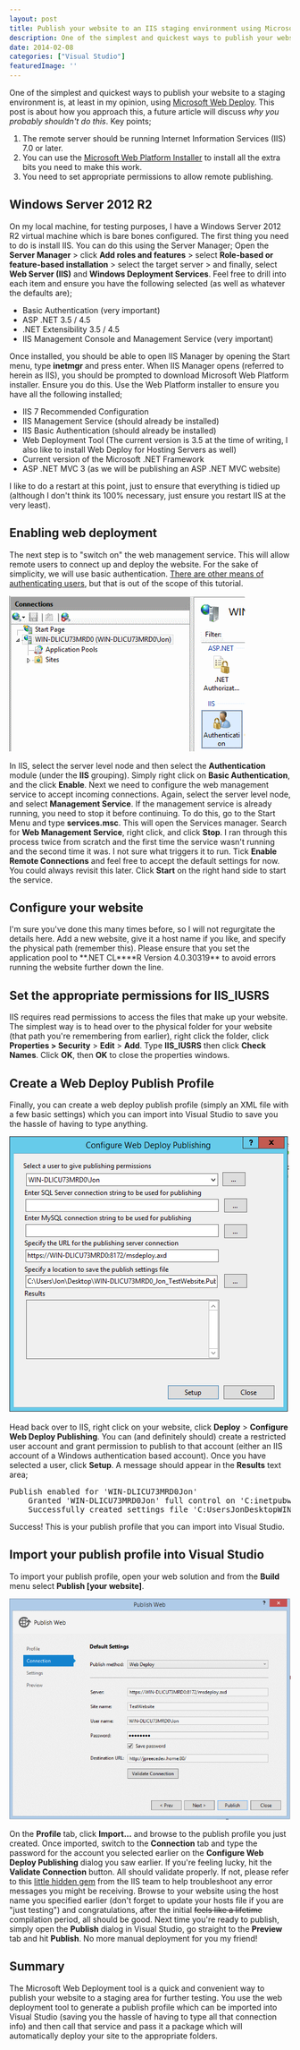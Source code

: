 ```yaml
---
layout: post
title: Publish your website to an IIS staging environment using Microsoft Web Deploy
description: One of the simplest and quickest ways to publish your website to a staging environment is, at least in my opinion, using Microsoft Web Deploy.
date: 2014-02-08
categories: ["Visual Studio"]
featuredImage: ''
---
```


One of the simplest and quickest ways to publish your website to a staging environment is, at least in my opinion, using [Microsoft Web Deploy](http://www.iis.net/downloads/microsoft/web-deploy). This post is about how you approach this, a future article will discuss _why you probably shouldn't do this_. Key points;

1.  The remote server should be running Internet Information Services (IIS) 7.0 or later.
2.  You can use the [Microsoft Web Platform Installer](http://www.microsoft.com/web/downloads/platform.aspx) to install all the extra bits you need to make this work.
3.  You need to set appropriate permissions to allow remote publishing.

## Windows Server 2012 R2

On my local machine, for testing purposes, I have a Windows Server 2012 R2 virtual machine which is bare bones configured. The first thing you need to do is install IIS. You can do this using the Server Manager; Open the **Server Manager** > click **Add roles and features** > select **Role-based or feature-based installation** > select the target server > and finally, select **Web Server (IIS)** and **Windows Deployment Services**. Feel free to drill into each item and ensure you have the following selected (as well as whatever the defaults are);

* Basic Authentication (very important)
* ASP .NET 3.5 / 4.5
* .NET Extensibility 3.5 / 4.5
* IIS Management Console and Management Service (very important)

Once installed, you should be able to open IIS Manager by opening the Start menu, type **inetmgr** and press enter. When IIS Manager opens (referred to herein as IIS), you should be prompted to download Microsoft Web Platform installer. Ensure you do this. Use the Web Platform installer to ensure you have all the following installed;

* IIS 7 Recommended Configuration
* IIS Management Service (should already be installed)
* IIS Basic Authentication (should already be installed)
* Web Deployment Tool (The current version is 3.5 at the time of writing, I also like to install Web Deploy for Hosting Servers as well)
* Current version of the Microsoft .NET Framework
* ASP .NET MVC 3 (as we will be publishing an ASP .NET MVC website)

I like to do a restart at this point, just to ensure that everything is tidied up (although I don't think its 100% necessary, just ensure you restart IIS at the very least).

## Enabling web deployment

The next step is to "switch on" the web management service. This will allow remote users to connect up and deploy the website. For the sake of simplicity, we will use basic authentication. [There are other means of authenticating users](<http://technet.microsoft.com/en-us/library/cc733010(v=ws.10).aspx>), but that is out of the scope of this tutorial.

![Authentication](authentication1.png)

In IIS, select the server level node and then select the **Authentication** module (under the **IIS** grouping). Simply right click on **Basic Authentication**, and the click **Enable**. Next we need to configure the web management service to accept incoming connections. Again, select the server level node, and select **Management Service**. If the management service is already running, you need to stop it before continuing. To do this, go to the Start Menu and type **services.msc**. This will open the Services manager. Search for **Web Management Service**, right click, and click **Stop**. I ran through this process twice from scratch and the first time the service wasn't running and the second time it was. I not sure what triggers it to run. Tick **Enable Remote Connections** and feel free to accept the default settings for now. You could always revisit this later. Click **Start** on the right hand side to start the service.

## Configure your website

I'm sure you've done this many times before, so I will not regurgitate the details here. Add a new website, give it a host name if you like, and specify the physical path (remember this). Please ensure that you set the application pool to **.NET CL\*\***R Version 4.0.30319\*\* to avoid errors running the website further down the line.

## Set the appropriate permissions for IIS_IUSRS

IIS requires read permissions to access the files that make up your website. The simplest way is to head over to the physical folder for your website (that path you're remembering from earlier), right click the folder, click **Properties > Security** > **Edit** > **Add**. Type **IIS_IUSRS** then click **Check Names**. Click **OK**, then **OK** to close the properties windows.

## Create a Web Deploy Publish Profile

Finally, you can create a web deploy publish profile (simply an XML file with a few basic settings) which you can import into Visual Studio to save you the hassle of having to type anything.

![image](image2.png)

Head back over to IIS, right click on your website, click **Deploy** > **Configure Web Deploy Publishing**. You can (and definitely should) create a restricted user account and grant permission to publish to that account (either an IIS account of a Windows authentication based account). Once you have selected a user, click **Setup**. A message should appear in the **Results** text area;

<pre>Publish enabled for 'WIN-DLICU73MRD0Jon'
    Granted 'WIN-DLICU73MRD0Jon' full control on 'C:inetpubwwwroottestwebsite'
    Successfully created settings file 'C:UsersJonDesktopWIN-DLICU73MRD0_Jon_TestWebsite.PublishSettings'
</pre>

Success! This is your publish profile that you can import into Visual Studio.

## Import your publish profile into Visual Studio

To import your publish profile, open your web solution and from the **Build** menu select **Publish [your website]**.

![PublishWeb](publishweb1.png)

On the **Profile** tab, click **Import...** and browse to the publish profile you just created. Once imported, switch to the **Connection** tab and type the password for the account you selected earlier on the **Configure Web Deploy Publishing** dialog you saw earlier. If you're feeling lucky, hit the **Validate Connection** button. All should validate properly. If not, please refer to this [little hidden gem](http://www.iis.net/learn/publish/troubleshooting-web-deploy/troubleshooting-web-deploy-problems-with-visual-studio) from the IIS team to help troubleshoot any error messages you might be receiving. Browse to your website using the host name you specified earlier (don't forget to update your hosts file if you are "just testing") and congratulations, after the initial <span style="text-decoration:line-through;">feels like a lifetime</span> compilation period, all should be good. Next time you're ready to publish, simply open the **Publish** dialog in Visual Studio, go straight to the **Preview** tab and hit **Publish**. No more manual deployment for you my friend!

## Summary

The Microsoft Web Deployment tool is a quick and convenient way to publish your website to a staging area for further testing. You use the web deployment tool to generate a publish profile which can be imported into Visual Studio (saving you the hassle of having to type all that connection info) and then call that service and pass it a package which will automatically deploy your site to the appropriate folders.
